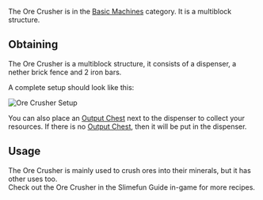 The Ore Crusher is in the [Basic Machines](https://github.com/Slimefun/Slimefun4/wiki/Basic-Machines) category. It is a multiblock structure.<br>

## Obtaining

The Ore Crusher is a multiblock structure, it consists of a dispenser, a nether brick fence and 2 iron bars.<br>

A complete setup should look like this:

<img src="/slimefun-images/multiblock-ore-crusher.png" alt="Ore Crusher Setup">

You can also place an [Output Chest](https://github.com/Slimefun/Slimefun4/wiki/Output-Chest) next to the dispenser to collect your resources. If there is no [Output Chest](https://github.com/Slimefun/Slimefun4/wiki/Output-Chest), then it will be put in the dispenser.

## Usage

The Ore Crusher is mainly used to crush ores into their minerals, but it has other uses too.<br>
Check out the Ore Crusher in the Slimefun Guide in-game for more recipes.
